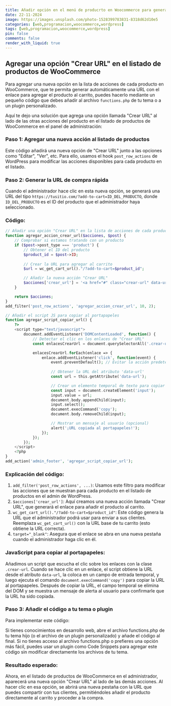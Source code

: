 ```yaml
---
title: Añadir opción en el menú de producrto en Woocommerce para generar automáticamente un enlace de añadir al carrito
date: 22-11-2024
image: https://images.unsplash.com/photo-1528399783831-8318d62d10e5
categories: [web,programacion,woocommerce,wordpress]
tags: [web,programacion,woocommerce,wordpress]
pin: false
comments: false
render_with_liquid: true
---
```


## Agregar una opción "Crear URL" en el listado de productos de WooCommerce

Para agregar una nueva opción en la lista de acciones de cada producto en WooCommerce, que te permita generar automáticamente una URL con el enlace para agregar el producto al carrito, puedes hacerlo mediante un pequeño código que debes añadir al archivo `functions.php` de tu tema o a un plugin personalizado.

Aquí te dejo una solución que agrega una opción llamada "Crear URL" al lado de las otras acciones del producto en el listado de productos de WooCommerce en el panel de administración:

### Paso 1: Agregar una nueva acción al listado de productos

Este código añadirá una nueva opción de "Crear URL" junto a las opciones como "Editar", "Ver", etc. Para ello, usamos el hook `post_row_actions` de WordPress para modificar las acciones disponibles para cada producto en el listado.

### Paso 2: Generar la URL de compra rápida

Cuando el administrador hace clic en esta nueva opción, se generará una URL del tipo `https://tusitio.com/?add-to-cart=ID_DEL_PRODUCTO`, donde `ID_DEL_PRODUCTO` es el ID del producto que el administrador haya seleccionado.

### Código:

```php
// Añadir una opción "Crear URL" en la lista de acciones de cada producto
function agregar_accion_crear_url($acciones, $post) {
    // Comprobar si estamos tratando con un producto
    if ($post->post_type === 'product') {
        // Obtener el ID del producto
        $product_id = $post->ID;
        
        // Crear la URL para agregar al carrito
        $url = wc_get_cart_url()."/?add-to-cart=$product_id";

        // Añadir la nueva acción "Crear URL"
        $acciones['crear_url'] = '<a href="#" class="crear-url" data-url="' . esc_url($url) . '" title="Copiar URL al portapapeles">Crear URL</a>';
    }

    return $acciones;
}
add_filter('post_row_actions', 'agregar_accion_crear_url', 10, 2);

// Añadir el script JS para copiar al portapapeles
function agregar_script_copiar_url() {
    ?>
    <script type="text/javascript">
        document.addEventListener('DOMContentLoaded', function() {
            // Detectar el clic en los enlaces de "Crear URL"
            const enlacesCrearUrl = document.querySelectorAll('.crear-url');

            enlacesCrearUrl.forEach(enlace => {
                enlace.addEventListener('click', function(event) {
                    event.preventDefault(); // Evitar la acción predeterminada del enlace
                    
                    // Obtener la URL del atributo 'data-url'
                    const url = this.getAttribute('data-url');

                    // Crear un elemento temporal de texto para copiar la URL al portapapeles
                    const input = document.createElement('input');
                    input.value = url;
                    document.body.appendChild(input);
                    input.select();
                    document.execCommand('copy');
                    document.body.removeChild(input);

                    // Mostrar un mensaje al usuario (opcional)
                    alert('¡URL copiada al portapapeles!');
                });
            });
        });
    </script>
    <?php
}
add_action('admin_footer', 'agregar_script_copiar_url');

```

### Explicación del código:

1. `add_filter('post_row_actions', ...)`: Usamos este filtro para modificar las acciones que se muestran para cada producto en el listado de productos en el admin de WordPress.
2. `$acciones['crear_url']`: Aquí creamos una nueva acción llamada "Crear URL", que generará el enlace para añadir el producto al carrito.
3. `wc_get_cart_url()."/?add-to-cart=$product_id"`: Este código genera la URL que el administrador podrá usar para enviar a sus clientes. Reemplaza `wc_get_cart_url()` con la URL base de tu carrito (esto obtiene la URL correcta).
4. `target="_blank"`: Asegura que el enlace se abra en una nueva pestaña cuando el administrador haga clic en él.

### JavaScript para copiar al portapapeles:

Añadimos un script que escucha el clic sobre los enlaces con la clase `.crear-url`.
Cuando se hace clic en un enlace, el script obtiene la URL desde el atributo `data-url`, la coloca en un campo de entrada temporal, y luego ejecuta el comando `document.execCommand('copy')` para copiar la URL al portapapeles.
Después de copiar la URL, el campo temporal se elimina del DOM y se muestra un mensaje de alerta al usuario para confirmarle que la URL ha sido copiada.

### Paso 3: Añadir el código a tu tema o plugin
Para implementar este código:

Si tienes conocimientos en desarrollo web, abre el archivo functions.php de tu tema hijo (o el archivo de un plugin personalizado) y añade el código al final.
Si no tienes acceso al archivo functions.php o prefieres una opción más fácil, puedes usar un plugin como Code Snippets para agregar este código sin modificar directamente los archivos de tu tema.

### Resultado esperado:
Ahora, en el listado de productos de WooCommerce en el administrador, aparecerá una nueva opción "Crear URL" al lado de las demás acciones. Al hacer clic en esa opción, se abrirá una nueva pestaña con la URL que puedes compartir con tus clientes, permitiéndoles añadir el producto directamente al carrito y proceder a la compra.

